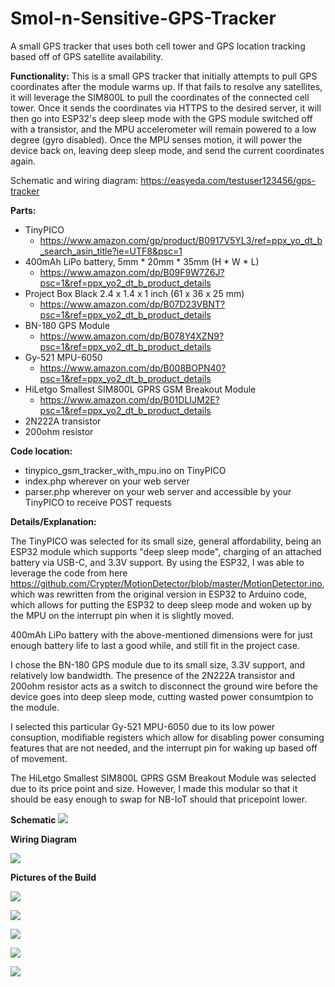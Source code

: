 # Smol-n-Sensitive-GPS-Tracker
A small GPS tracker that uses both cell tower and GPS location tracking based off of GPS satellite availability.

**Functionality:**
This is a small GPS tracker that initially attempts to pull GPS coordinates after the module warms up. If that fails to resolve any satellites, it will leverage the SIM800L to pull the coordinates of the connected cell tower. Once it sends the coordinates via HTTPS to the desired server, it will then go into ESP32's deep sleep mode with the GPS module switched off with a transistor, and the MPU accelerometer will remain powered to a low degree (gyro disabled). Once the MPU senses motion, it will power the device back on, leaving deep sleep mode, and send the current coordinates again.

Schematic and wiring diagram: https://easyeda.com/testuser123456/gps-tracker

**Parts:**
- TinyPICO
  - https://www.amazon.com/gp/product/B0917V5YL3/ref=ppx_yo_dt_b_search_asin_title?ie=UTF8&psc=1
- 400mAh LiPo battery, 5mm * 20mm * 35mm (H * W * L)
  - https://www.amazon.com/dp/B09F9W7Z6J?psc=1&ref=ppx_yo2_dt_b_product_details
- Project Box Black 2.4 x 1.4 x 1 inch (61 x 36 x 25 mm)
  - https://www.amazon.com/dp/B07D23VBNT?psc=1&ref=ppx_yo2_dt_b_product_details
- BN-180 GPS Module
  - https://www.amazon.com/dp/B078Y4XZN9?psc=1&ref=ppx_yo2_dt_b_product_details
- Gy-521 MPU-6050
  - https://www.amazon.com/dp/B008BOPN40?psc=1&ref=ppx_yo2_dt_b_product_details
- HiLetgo Smallest SIM800L GPRS GSM Breakout Module
  - https://www.amazon.com/dp/B01DLIJM2E?psc=1&ref=ppx_yo2_dt_b_product_details
- 2N222A transistor
- 200ohm resistor

**Code location:**
- tinypico_gsm_tracker_with_mpu.ino on TinyPICO
- index.php wherever on your web server
- parser.php wherever on your web server and accessible by your TinyPICO to receive POST requests

**Details/Explanation:**

The TinyPICO was selected for its small size, general affordability, being an ESP32 module which supports "deep sleep mode", charging of an attached battery via USB-C, and 3.3V support. By using the ESP32, I was able to leverage the code from here https://github.com/Crypter/MotionDetector/blob/master/MotionDetector.ino, which was rewritten from the original version in ESP32 to Arduino code, which allows for putting the ESP32 to deep sleep mode and woken up by the MPU on the interrupt pin when it is slightly moved.

400mAh LiPo battery with the above-mentioned dimensions were for just enough battery life to last a good while, and still fit in the project case.

I chose the BN-180 GPS module due to its small size, 3.3V support, and relatively low bandwidth. The presence of the 2N222A transistor and 200ohm resistor acts as a switch to disconnect the ground wire before the device goes into deep sleep mode, cutting wasted power consumtpion to the module. 

I selected this particular Gy-521 MPU-6050 due to its low power consuption, modifiable registers which allow for disabling power consuming features that are not needed, and the interrupt pin for waking up based off of movement.

The HiLetgo Smallest SIM800L GPRS GSM Breakout Module was selected due to its price point and size. However, I made this modular so that it should be easy enough to swap for NB-IoT should that pricepoint lower.

**Schematic**
![](images/schematic_diagram.PNG)

**Wiring Diagram**

![](images/wiring_diagram.PNG)

**Pictures of the Build**

![](images/20211121_150802.jpg)

![](images/20211115_223129.jpg)

![](images/20211121_152238.jpg)

![](images/20211121_205753.jpg)

![](images/20211121_210128.jpg)
